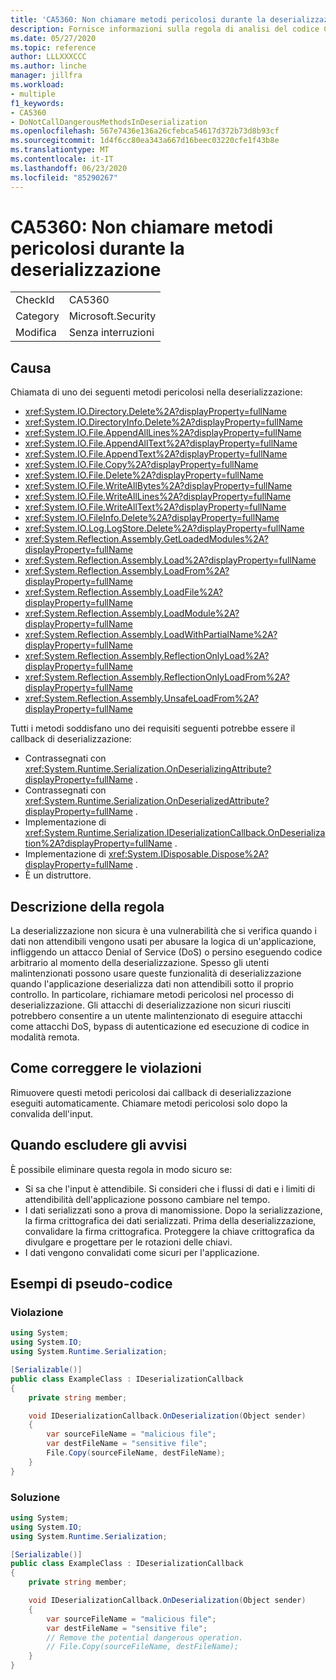 ```yaml
---
title: 'CA5360: Non chiamare metodi pericolosi durante la deserializzazione'
description: Fornisce informazioni sulla regola di analisi del codice CA5360, incluse le cause, su come correggere le violazioni e quando eliminarlo.
ms.date: 05/27/2020
ms.topic: reference
author: LLLXXXCCC
ms.author: linche
manager: jillfra
ms.workload:
- multiple
f1_keywords:
- CA5360
- DoNotCallDangerousMethodsInDeserialization
ms.openlocfilehash: 567e7436e136a26cfebca54617d372b73d8b93cf
ms.sourcegitcommit: 1d4f6cc80ea343a667d16beec03220cfe1f43b8e
ms.translationtype: MT
ms.contentlocale: it-IT
ms.lasthandoff: 06/23/2020
ms.locfileid: "85290267"
---
```

# <a name="ca5360-do-not-call-dangerous-methods-in-deserialization"></a>CA5360: Non chiamare metodi pericolosi durante la deserializzazione

|||
|-|-|
|CheckId|CA5360|
|Category|Microsoft.Security|
|Modifica|Senza interruzioni|

## <a name="cause"></a>Causa

Chiamata di uno dei seguenti metodi pericolosi nella deserializzazione:
- <xref:System.IO.Directory.Delete%2A?displayProperty=fullName>
- <xref:System.IO.DirectoryInfo.Delete%2A?displayProperty=fullName>
- <xref:System.IO.File.AppendAllLines%2A?displayProperty=fullName>
- <xref:System.IO.File.AppendAllText%2A?displayProperty=fullName>
- <xref:System.IO.File.AppendText%2A?displayProperty=fullName>
- <xref:System.IO.File.Copy%2A?displayProperty=fullName>
- <xref:System.IO.File.Delete%2A?displayProperty=fullName>
- <xref:System.IO.File.WriteAllBytes%2A?displayProperty=fullName>
- <xref:System.IO.File.WriteAllLines%2A?displayProperty=fullName>
- <xref:System.IO.File.WriteAllText%2A?displayProperty=fullName>
- <xref:System.IO.FileInfo.Delete%2A?displayProperty=fullName>
- <xref:System.IO.Log.LogStore.Delete%2A?displayProperty=fullName>
- <xref:System.Reflection.Assembly.GetLoadedModules%2A?displayProperty=fullName>
- <xref:System.Reflection.Assembly.Load%2A?displayProperty=fullName>
- <xref:System.Reflection.Assembly.LoadFrom%2A?displayProperty=fullName>
- <xref:System.Reflection.Assembly.LoadFile%2A?displayProperty=fullName>
- <xref:System.Reflection.Assembly.LoadModule%2A?displayProperty=fullName>
- <xref:System.Reflection.Assembly.LoadWithPartialName%2A?displayProperty=fullName>
- <xref:System.Reflection.Assembly.ReflectionOnlyLoad%2A?displayProperty=fullName>
- <xref:System.Reflection.Assembly.ReflectionOnlyLoadFrom%2A?displayProperty=fullName>
- <xref:System.Reflection.Assembly.UnsafeLoadFrom%2A?displayProperty=fullName>

Tutti i metodi soddisfano uno dei requisiti seguenti potrebbe essere il callback di deserializzazione:
- Contrassegnati con <xref:System.Runtime.Serialization.OnDeserializingAttribute?displayProperty=fullName> .
- Contrassegnati con <xref:System.Runtime.Serialization.OnDeserializedAttribute?displayProperty=fullName> .
- Implementazione di <xref:System.Runtime.Serialization.IDeserializationCallback.OnDeserialization%2A?displayProperty=fullName> .
- Implementazione di <xref:System.IDisposable.Dispose%2A?displayProperty=fullName> .
- È un distruttore.

## <a name="rule-description"></a>Descrizione della regola

La deserializzazione non sicura è una vulnerabilità che si verifica quando i dati non attendibili vengono usati per abusare la logica di un'applicazione, infliggendo un attacco Denial of Service (DoS) o persino eseguendo codice arbitrario al momento della deserializzazione. Spesso gli utenti malintenzionati possono usare queste funzionalità di deserializzazione quando l'applicazione deserializza dati non attendibili sotto il proprio controllo. In particolare, richiamare metodi pericolosi nel processo di deserializzazione. Gli attacchi di deserializzazione non sicuri riusciti potrebbero consentire a un utente malintenzionato di eseguire attacchi come attacchi DoS, bypass di autenticazione ed esecuzione di codice in modalità remota.

## <a name="how-to-fix-violations"></a>Come correggere le violazioni

Rimuovere questi metodi pericolosi dai callback di deserializzazione eseguiti automaticamente. Chiamare metodi pericolosi solo dopo la convalida dell'input.

## <a name="when-to-suppress-warnings"></a>Quando escludere gli avvisi

È possibile eliminare questa regola in modo sicuro se:
- Si sa che l'input è attendibile. Si consideri che i flussi di dati e i limiti di attendibilità dell'applicazione possono cambiare nel tempo.
- I dati serializzati sono a prova di manomissione. Dopo la serializzazione, la firma crittografica dei dati serializzati. Prima della deserializzazione, convalidare la firma crittografica. Proteggere la chiave crittografica da divulgare e progettare per le rotazioni delle chiavi.
- I dati vengono convalidati come sicuri per l'applicazione.

## <a name="pseudo-code-examples"></a>Esempi di pseudo-codice

### <a name="violation"></a>Violazione

```csharp
using System;
using System.IO;
using System.Runtime.Serialization;

[Serializable()]
public class ExampleClass : IDeserializationCallback
{
    private string member;

    void IDeserializationCallback.OnDeserialization(Object sender)
    {
        var sourceFileName = "malicious file";
        var destFileName = "sensitive file";
        File.Copy(sourceFileName, destFileName);
    }
}
```

### <a name="solution"></a>Soluzione

```csharp
using System;
using System.IO;
using System.Runtime.Serialization;

[Serializable()]
public class ExampleClass : IDeserializationCallback
{
    private string member;

    void IDeserializationCallback.OnDeserialization(Object sender)
    {
        var sourceFileName = "malicious file";
        var destFileName = "sensitive file";
        // Remove the potential dangerous operation.
        // File.Copy(sourceFileName, destFileName);
    }
}
```
